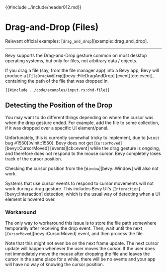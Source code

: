 {{#include ../include/header012.md}}

# Drag-and-Drop (Files)

Relevant official examples:
[`drag_and_drop`][example::drag_and_drop].

---

Bevy supports the Drag-and-Drop gesture common on most desktop operating
systems, but only for files, not arbitrary data / objects.

If you drag a file (say, from the file manager app) into a Bevy app, Bevy
will produce a [`FileDragAndDrop`][bevy::FileDragAndDrop] [event][cb::event],
containing the path of the file that was dropped in.

```rust,no_run,noplayground
{{#include ../code/examples/input.rs:dnd-file}}
```

## Detecting the Position of the Drop

You may want to do different things depending on where the cursor was when the
drop gesture ended. For example, add the file to some collection, if it was
dropped over a specific UI element/panel.

Unfortunately, this is currently somewhat tricky to implement, due to [`winit`
bug #1550][winit::1550]. Bevy does not get [`CursorMoved`][bevy::CursorMoved]
[events][cb::event] while the drag gesture is ongoing, and therefore does not
respond to the mouse cursor. Bevy completely loses track of the cursor position.

Checking the cursor position from the [`Window`][bevy::Window] will also not work.

Systems that use cursor events to respond to cursor movements will not work
during a drag gesture. This includes Bevy UI's [`Interaction`][bevy::Interaction]
detection, which is the usual way of detecting when a UI element is hovered over.

### Workaround

The only way to workaround this issue is to store the file path somewhere
temporarily after receiving the drop event. Then, wait until the next
[`CursorMoved`][bevy::CursorMoved] event, and then process the file.

Note that this might not even be on the next frame update. The next cursor
update will happen whenever the user moves the cursor. If the user does not
immediately move the mouse after dropping the file and leaves the cursor in the
same place for a while, there will be no events and your app will have no way of
knowing the cursor position.
